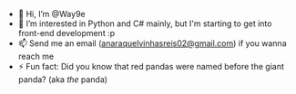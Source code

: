 - 👋 Hi, I’m @Way9e
- 👀 I’m interested in Python and C# mainly, but I'm starting to get into front-end development :p
- 📫 Send me an email (anaraquelvinhasreis02@gmail.com) if you wanna reach me
- ⚡ Fun fact: Did you know that red pandas were named before the giant panda? (aka *the* panda)

<!---
Way9e/Way9e is a ✨ special ✨ repository because its `README.md` (this file) appears on your GitHub profile.
You can click the Preview link to take a look at your changes.
--->
